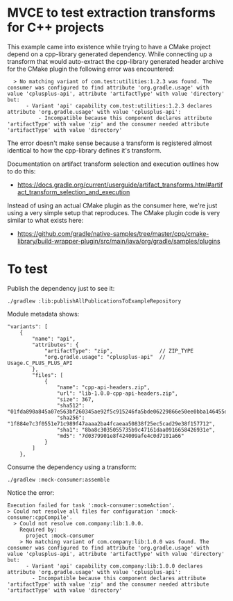 # MVCE to test extraction transforms for C++ projects

This example came into existence while trying to have a CMake project depend on a cpp-library generated dependency. 
While connecting up a transform that would auto-extract the cpp-library generated header archive for the CMake plugin
the following error was encountered:

      > No matching variant of com.test:utilities:1.2.3 was found. The consumer was configured to find attribute 'org.gradle.usage' with value 'cplusplus-api', attribute 'artifactType' with value 'directory' but:
          - Variant 'api' capability com.test:utilities:1.2.3 declares attribute 'org.gradle.usage' with value 'cplusplus-api':
              - Incompatible because this component declares attribute 'artifactType' with value 'zip' and the consumer needed attribute 'artifactType' with value 'directory'

The error doesn't make sense because a transform is registered almost identical to how the cpp-library defines it's
transform.

Documentation on artifact transform selection and execution outlines how to do this:

* https://docs.gradle.org/current/userguide/artifact_transforms.html#artifact_transform_selection_and_execution

Instead of using an actual CMake plugin as the consumer here, we're just using a very simple setup that reproduces. 
The CMake plugin code is very similar to what exists here:

* https://github.com/gradle/native-samples/tree/master/cpp/cmake-library/build-wrapper-plugin/src/main/java/org/gradle/samples/plugins

# To test

Publish the dependency just to see it:

    ./gradlew :lib:publishAllPublicationsToExampleRepository

Module metadata shows:

    "variants": [
        {
            "name": "api",
            "attributes": {
                "artifactType": "zip",               // ZIP_TYPE
                "org.gradle.usage": "cplusplus-api"  // Usage.C_PLUS_PLUS_API
            },
            "files": [
                {
                    "name": "cpp-api-headers.zip",
                    "url": "lib-1.0.0-cpp-api-headers.zip",
                    "size": 367,
                    "sha512": "01fda890a845a07e563bf260345ae92f5c915246fa5bde06229866e50ee0bba146455d210e8869de68f978529a5d6174e2bed87beafb9bb435c362648c4690d7",
                    "sha256": "1f884e7c3f0551e71c989f47aaaa2ba4fcaeaa50838f25ec5cad29e38f157712",
                    "sha1": "8ba8c3035055735b9c47161daa0916658426931e",
                    "md5": "7d0379901e8f424009afe4c0d7101a66"
                }
            ]
        },

Consume the dependency using a transform:

    ./gradlew :mock-consumer:assemble

Notice the error:

    Execution failed for task ':mock-consumer:someAction'.
    > Could not resolve all files for configuration ':mock-consumer:cppCompile'.
      > Could not resolve com.company:lib:1.0.0.
        Required by:
          project :mock-consumer
        > No matching variant of com.company:lib:1.0.0 was found. The consumer was configured to find attribute 'org.gradle.usage' with value 'cplusplus-api', attribute 'artifactType' with value 'directory' but:
          - Variant 'api' capability com.company:lib:1.0.0 declares attribute 'org.gradle.usage' with value 'cplusplus-api':
            - Incompatible because this component declares attribute 'artifactType' with value 'zip' and the consumer needed attribute 'artifactType' with value 'directory'
